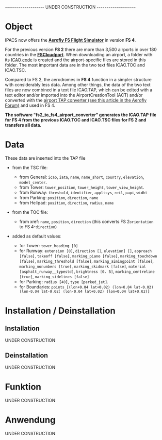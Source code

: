 -------------------- UNDER CONSTRUCTION --------------------


# Object

IPACS now offers the **[Aerofly FS Flight Simulator](https://www.aerofly.com)** in version **FS 4**.

For the previous version **FS 2** there are more than 3,500 airports in over 180 countries in the **[FSCloudport](https://www.fscloudport.com)**. When downloading an airport, a folder with its [ICAO code](https://en.wikipedia.org/wiki/ICAO_airport_code) is created and the airport-specific files are stored in this folder. The most important data are in the two text files ICAO.TOC and ICAO.TSC.

Compared to FS 2, the aerodromes in **FS 4** function in a simpler structure with considerably less data. Among other things, the data of the two text files are now combined in a text file ICAO.TAP, which can be edited with a text editor and/or imported into the AirportCreationTool (ACT) and/or converted with the [airport TAP converter (see this article in the Aerofly Forum)](https://www.aerofly.com/community/forum/index.php?thread/19827-aerofly-fs-airport-creation-tool-early-alpha-version-work-in-progress/&postID=123276#post123276) and used in FS 4.

**The software "fs2_to_fs4_airport_converter" generates the ICAO.TAP file for FS 4 from the previous ICAO.TOC and ICAO.TSC files for FS 2 and transfers all data.**


# Data

These data are inserted into the TAP file

* from the TSC file:
  * from General: `icao`, `iata`, `name`, `name_short`, `country`, `elevation`, `model_center`.
  * from Tower: `tower_position`, `tower_height`, `tower_view_height`.
  * from Runway: `threshold`, `identifier`, `appltsys`, `reil`, `papi`, `widht` 
  * from Parking: `position`, `direction`, `name`
  * from Helipad: `position`, `direction`, `radius`, `name`

* from the TOC file:
  * from xref: `name`, `position`, `direction` (this converts FS 2`orientation` to FS 4-`direction`)

* added as default values:
  * for Tower: `tower_heading [0]`
  * for Runway: `extension [0]`, `direction []`, `elevation] []`, `approach [false]`, `takeoff [false]`, `marking_piano [false]`, `marking_touchdown [false]`, `marking_threshold [false]`, `marking_aimingpoint [false]`, `marking_nonumbers [true]`, `marking_skidmark [false]`, `material [asphalt_runway__typestd]`, `brightness [0. 5]`, `marking_centreline [true]`, `marking_sidelines [false]`
  * for Parking: `radius [40]`, `type [parked_jet]`.
  * for Boundaries: `points [(lon+0.04 lat+0.02) (lon+0.04 lat-0.02) (lon-0.04 lat-0.02) (lon-0.04 lat+0.02) (lon+0.04 lat+0.02)]`


# Installation / Deinstallation

## Installation

UNDER CONSTRUCTION

## Deinstallation

UNDER CONSTRUCTION


# Funktion

UNDER CONSTRUCTION


# Anwendung

UNDER CONSTRUCTION

